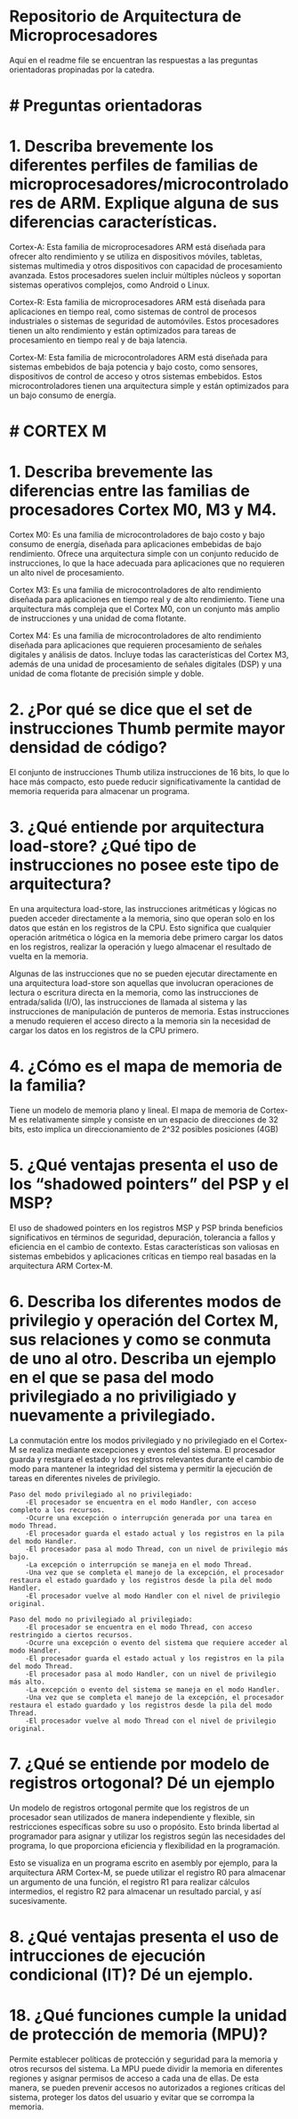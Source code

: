 # Repositorio de Arquitectura de Microprocesadores

Aquí en el readme file se encuentran las respuestas a las preguntas orientadoras propinadas por la catedra.




# # Preguntas orientadoras

# 1. Describa brevemente los diferentes perfiles de familias de microprocesadores/microcontroladores de ARM. Explique alguna de sus diferencias características.

Cortex-A: Esta familia de microprocesadores ARM está diseñada para ofrecer alto rendimiento y se utiliza en dispositivos móviles, tabletas, sistemas multimedia y otros dispositivos con capacidad de procesamiento avanzada. Estos procesadores suelen incluir múltiples núcleos y soportan sistemas operativos complejos, como Android o Linux.

Cortex-R: Esta familia de microprocesadores ARM está diseñada para aplicaciones en tiempo real, como sistemas de control de procesos industriales o sistemas de seguridad de automóviles. Estos procesadores tienen un alto rendimiento y están optimizados para tareas de procesamiento en tiempo real y de baja latencia.

Cortex-M: Esta familia de microcontroladores ARM está diseñada para sistemas embebidos de baja potencia y bajo costo, como sensores, dispositivos de control de acceso y otros sistemas embebidos. Estos microcontroladores tienen una arquitectura simple y están optimizados para un bajo consumo de energía.

# # CORTEX M

# 1. Describa brevemente las diferencias entre las familias de procesadores Cortex M0, M3 y M4.

Cortex M0: Es una familia de microcontroladores de bajo costo y bajo consumo de energía, diseñada para aplicaciones embebidas de bajo rendimiento. Ofrece una arquitectura simple con un conjunto reducido de instrucciones, lo que la hace adecuada para aplicaciones que no requieren un alto nivel de procesamiento. 

Cortex M3: Es una familia de microcontroladores de alto rendimiento diseñada para aplicaciones en tiempo real y de alto rendimiento. Tiene una arquitectura más compleja que el Cortex M0, con un conjunto más amplio de instrucciones y una unidad de coma flotante. 

Cortex M4: Es una familia de microcontroladores de alto rendimiento diseñada para aplicaciones que requieren procesamiento de señales digitales y análisis de datos. Incluye todas las características del Cortex M3, además de una unidad de procesamiento de señales digitales (DSP) y una unidad de coma flotante de precisión simple y doble. 


# 2. ¿Por qué se dice que el set de instrucciones Thumb permite mayor densidad de código?

El conjunto de instrucciones Thumb utiliza instrucciones de 16 bits, lo que lo hace más compacto, esto puede reducir significativamente la cantidad de memoria requerida para almacenar un programa.

# 3. ¿Qué entiende por arquitectura load-store? ¿Qué tipo de instrucciones no posee este tipo de arquitectura?

En una arquitectura load-store, las instrucciones aritméticas y lógicas no pueden acceder directamente a la memoria, sino que operan solo en los datos que están en los registros de la CPU. Esto significa que cualquier operación aritmética o lógica en la memoria debe primero cargar los datos en los registros, realizar la operación y luego almacenar el resultado de vuelta en la memoria.

Algunas de las instrucciones que no se pueden ejecutar directamente en una arquitectura load-store son aquellas que involucran operaciones de lectura o escritura directa en la memoria, como las instrucciones de entrada/salida (I/O), las instrucciones de llamada al sistema y las instrucciones de manipulación de punteros de memoria. Estas instrucciones a menudo requieren el acceso directo a la memoria sin la necesidad de cargar los datos en los registros de la CPU primero.

# 4. ¿Cómo es el mapa de memoria de la familia?

Tiene un modelo de memoria plano y lineal. El mapa de memoria de Cortex-M es relativamente simple y consiste en un espacio de direcciones de 32 bits, esto implica un direccionamiento de 2^32 posibles posiciones (4GB)

# 5. ¿Qué ventajas presenta el uso de los “shadowed pointers” del PSP y el MSP?

El uso de shadowed pointers en los registros MSP y PSP brinda beneficios significativos en términos de seguridad, depuración, tolerancia a fallos y eficiencia en el cambio de contexto. Estas características son valiosas en sistemas embebidos y aplicaciones críticas en tiempo real basadas en la arquitectura ARM Cortex-M.

# 6. Describa los diferentes modos de privilegio y operación del Cortex M, sus relaciones y como se conmuta de uno al otro. Describa un ejemplo en el que se pasa del modo privilegiado a no priviligiado y nuevamente a privilegiado.

La conmutación entre los modos privilegiado y no privilegiado en el Cortex-M se realiza mediante excepciones y eventos del sistema. El procesador guarda y restaura el estado y los registros relevantes durante el cambio de modo para mantener la integridad del sistema y permitir la ejecución de tareas en diferentes niveles de privilegio.

    Paso del modo privilegiado al no privilegiado:
        -El procesador se encuentra en el modo Handler, con acceso completo a los recursos.
        -Ocurre una excepción o interrupción generada por una tarea en modo Thread.
        -El procesador guarda el estado actual y los registros en la pila del modo Handler.
        -El procesador pasa al modo Thread, con un nivel de privilegio más bajo.
        -La excepción o interrupción se maneja en el modo Thread.
        -Una vez que se completa el manejo de la excepción, el procesador restaura el estado guardado y los registros desde la pila del modo Handler.
        -El procesador vuelve al modo Handler con el nivel de privilegio original.

    Paso del modo no privilegiado al privilegiado:
        -El procesador se encuentra en el modo Thread, con acceso restringido a ciertos recursos.
        -Ocurre una excepción o evento del sistema que requiere acceder al modo Handler.
        -El procesador guarda el estado actual y los registros en la pila del modo Thread.
        -El procesador pasa al modo Handler, con un nivel de privilegio más alto.
        -La excepción o evento del sistema se maneja en el modo Handler.
        -Una vez que se completa el manejo de la excepción, el procesador restaura el estado guardado y los registros desde la pila del modo Thread.
        -El procesador vuelve al modo Thread con el nivel de privilegio original.
        
# 7. ¿Qué se entiende por modelo de registros ortogonal? Dé un ejemplo

Un modelo de registros ortogonal permite que los registros de un procesador sean utilizados de manera independiente y flexible, sin restricciones específicas sobre su uso o propósito. Esto brinda libertad al programador para asignar y utilizar los registros según las necesidades del programa, lo que proporciona eficiencia y flexibilidad en la programación.

Esto se visualiza en un programa escrito en asembly por ejemplo, para la arquitectura ARM Cortex-M, se puede utilizar el registro R0 para almacenar un argumento de una función, el registro R1 para realizar cálculos intermedios, el registro R2 para almacenar un resultado parcial, y así sucesivamente.

# 8. ¿Qué ventajas presenta el uso de intrucciones de ejecución condicional (IT)? Dé un ejemplo.



# 18. ¿Qué funciones cumple la unidad de protección de memoria (MPU)?

Permite establecer políticas de protección y seguridad para la memoria y otros recursos del sistema. La MPU puede dividir la memoria en diferentes regiones y asignar permisos de acceso a cada una de ellas. De esta manera, se pueden prevenir accesos no autorizados a regiones críticas del sistema, proteger los datos del usuario y evitar que se corrompa la memoria. 





